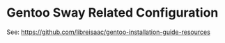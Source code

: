 # Gentoo Sway Related Configuration

See: https://github.com/libreisaac/gentoo-installation-guide-resources
